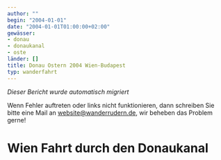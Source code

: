 ```yaml
---
author: ""
begin: "2004-01-01"
date: "2004-01-01T01:00:00+02:00"
gewässer:
- donau
- donaukanal
- oste
länder: []
title: Donau Ostern 2004 Wien-Budapest
typ: wanderfahrt
---
```



*Dieser Bericht wurde automatisch migriert*

Wenn Fehler auftreten oder links nicht funktionieren, dann schreiben Sie bitte eine Mail an website@wanderrudern.de, wir beheben das Problem gerne!



# Wien Fahrt durch den Donaukanal


